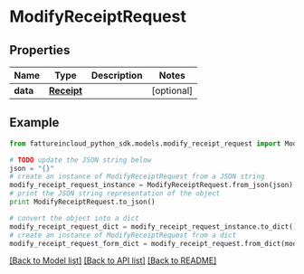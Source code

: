 # ModifyReceiptRequest



## Properties
Name | Type | Description | Notes
------------ | ------------- | ------------- | -------------
**data** | [**Receipt**](Receipt.md) |  | [optional] 

## Example

```python
from fattureincloud_python_sdk.models.modify_receipt_request import ModifyReceiptRequest

# TODO update the JSON string below
json = "{}"
# create an instance of ModifyReceiptRequest from a JSON string
modify_receipt_request_instance = ModifyReceiptRequest.from_json(json)
# print the JSON string representation of the object
print ModifyReceiptRequest.to_json()

# convert the object into a dict
modify_receipt_request_dict = modify_receipt_request_instance.to_dict()
# create an instance of ModifyReceiptRequest from a dict
modify_receipt_request_form_dict = modify_receipt_request.from_dict(modify_receipt_request_dict)
```
[[Back to Model list]](../README.md#documentation-for-models) [[Back to API list]](../README.md#documentation-for-api-endpoints) [[Back to README]](../README.md)



